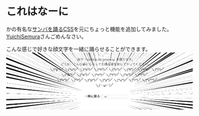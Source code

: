# これはなーに
かの有名な[サンバを踊るCSS](https://github.com/aik0aaac/sambadejaneiro)を元にちょっと機能を追加してみました。  
[YuichiSemura](https://github.com/YuichiSemura)さんごめんなさい。

こんな感じで好きな顔文字を一緒に踊らせることができます。  
![プレビュー](https://raw.githubusercontent.com/aik0aaac/sambadejaneiro/image/preview1.png)